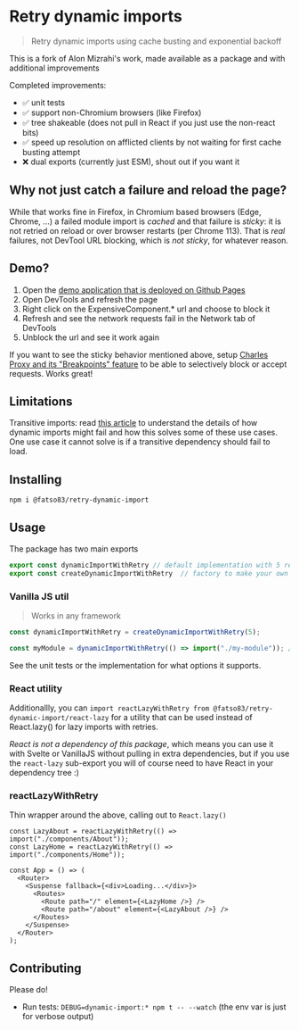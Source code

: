 # Retry dynamic imports

> Retry dynamic imports using cache busting and exponential backoff

This is a fork of Alon Mizrahi's work, made available as a package and with additional improvements

Completed improvements:

- ✅ unit tests
- ✅ support non-Chromium browsers (like Firefox)
- ✅ tree shakeable (does not pull in React if you just use the non-react bits)
- ✅ speed up resolution on afflicted clients by not waiting for first cache busting attempt
- ❌ dual exports (currently just ESM), shout out if you want it

## Why not just catch a failure and reload the page?

While that works fine in Firefox, in Chromium based browsers (Edge, Chrome, ...) a failed module import is _cached_ and that failure is _sticky_: it is not retried on reload or over browser restarts (per Chrome 113). That is _real_ failures, not DevTool URL blocking, which is _not sticky_, for whatever reason.

## Demo?

1. Open the [demo application that is deployed on Github Pages](https://fatso83.github.io/retry-dynamic-import/demo)
2. Open DevTools and refresh the page
3. Right click on the ExpensiveComponent.\* url and choose to block it
4. Refresh and see the network requests fail in the Network tab of DevTools
5. Unblock the url and see it work again

If you want to see the sticky behavior mentioned above, setup [Charles Proxy and its "Breakpoints" feature](https://www.charlesproxy.com/documentation/proxying/breakpoints/) to be able to selectively block or accept requests. Works great!

## Limitations

Transitive imports: read [this article](https://medium.com/@alonmiz1234/retry-dynamic-imports-with-react-lazy-c7755a7d557a) to understand the details
of how dynamic imports might fail and how this solves some of these use cases. One use case it cannot solve is if a transitive
dependency should fail to load.

## Installing

```
npm i @fatso83/retry-dynamic-import
```

## Usage

The package has two main exports

```javascript
export const dynamicImportWithRetry // default implementation with 5 retries
export const createDynamicImportWithRetry  // factory to make your own version of dynamicImportWithRetry
```

### Vanilla JS util

> Works in any framework

```typescript
const dynamicImportWithRetry = createDynamicImportWithRetry(5);

const myModule = dynamicImportWithRetry(() => import("./my-module")); // this works regardless of framework, lib, etc
```

See the unit tests or the implementation for what options it supports.

### React utility

Additionallly, you can `import reactLazyWithRetry from @fatso83/retry-dynamic-import/react-lazy` for a utility that can be used instead of React.lazy() for lazy imports with retries.

_React is not a dependency of this package_, which means you can use it with Svelte or VanillaJS without pulling in extra dependencies, but if you use the `react-lazy` sub-export you will of course need to have React in your dependency tree :)

### reactLazyWithRetry

Thin wrapper around the above, calling out to `React.lazy()`

```tsx
const LazyAbout = reactLazyWithRetry(() => import("./components/About"));
const LazyHome = reactLazyWithRetry(() => import("./components/Home"));

const App = () => (
  <Router>
    <Suspense fallback={<div>Loading...</div>}>
      <Routes>
        <Route path="/" element={<LazyHome />} />
        <Route path="/about" element={<LazyAbout />} />
      </Routes>
    </Suspense>
  </Router>
);
```

## Contributing

Please do!

- Run tests: `DEBUG=dynamic-import:* npm t -- --watch` (the env var is just for verbose output)
